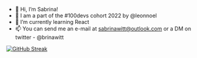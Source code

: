 - 👋 Hi, I’m Sabrina!
- 👀 I am a part of the #100devs cohort 2022 by @leonnoel
- 🌱 I’m currently learning React
- 📫 You can send me an e-mail at sabrinawitt@outlook.com or a DM on twitter - @brinawitt

[![GitHub Streak](https://streak-stats.demolab.com?user=sabrinawitt&theme=nightowl&date_format=j%20M%5B%20Y%5D)](https://git.io/streak-stats)





<!---
sabrinawitt/sabrinawitt is a ✨ special ✨ repository because its `README.md` (this file) appears on your GitHub profile.
You can click the Preview link to take a look at your changes.
--->

